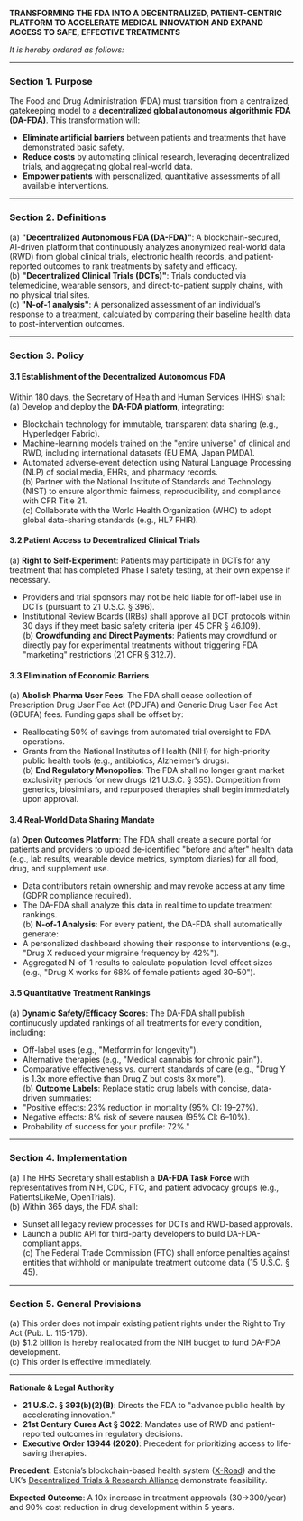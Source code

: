 **TRANSFORMING THE FDA INTO A DECENTRALIZED, PATIENT-CENTRIC PLATFORM TO ACCELERATE MEDICAL INNOVATION AND EXPAND ACCESS TO SAFE, EFFECTIVE TREATMENTS**  

*It is hereby ordered as follows:*  

---

### **Section 1. Purpose**  
The Food and Drug Administration (FDA) must transition from a centralized, gatekeeping model to a **decentralized global autonomous algorithmic FDA (DA-FDA)**. This transformation will:  
- **Eliminate artificial barriers** between patients and treatments that have demonstrated basic safety.  
- **Reduce costs** by automating clinical research, leveraging decentralized trials, and aggregating global real-world data.  
- **Empower patients** with personalized, quantitative assessments of all available interventions.  

---

### **Section 2. Definitions**  
(a) **"Decentralized Autonomous FDA (DA-FDA)"**: A blockchain-secured, AI-driven platform that continuously analyzes anonymized real-world data (RWD) from global clinical trials, electronic health records, and patient-reported outcomes to rank treatments by safety and efficacy.  
(b) **"Decentralized Clinical Trials (DCTs)"**: Trials conducted via telemedicine, wearable sensors, and direct-to-patient supply chains, with no physical trial sites.  
(c) **"N-of-1 analysis"**: A personalized assessment of an individual’s response to a treatment, calculated by comparing their baseline health data to post-intervention outcomes.  

---

### **Section 3. Policy**  

#### **3.1 Establishment of the Decentralized Autonomous FDA**  
Within 180 days, the Secretary of Health and Human Services (HHS) shall:  
(a) Develop and deploy the **DA-FDA platform**, integrating:  
- Blockchain technology for immutable, transparent data sharing (e.g., Hyperledger Fabric).  
- Machine-learning models trained on the "entire universe" of clinical and RWD, including international datasets (EU EMA, Japan PMDA).  
- Automated adverse-event detection using Natural Language Processing (NLP) of social media, EHRs, and pharmacy records.  
(b) Partner with the National Institute of Standards and Technology (NIST) to ensure algorithmic fairness, reproducibility, and compliance with CFR Title 21.  
(c) Collaborate with the World Health Organization (WHO) to adopt global data-sharing standards (e.g., HL7 FHIR).  

#### **3.2 Patient Access to Decentralized Clinical Trials**  
(a) **Right to Self-Experiment**: Patients may participate in DCTs for any treatment that has completed Phase I safety testing, at their own expense if necessary.  
- Providers and trial sponsors may not be held liable for off-label use in DCTs (pursuant to 21 U.S.C. § 396).  
- Institutional Review Boards (IRBs) shall approve all DCT protocols within 30 days if they meet basic safety criteria (per 45 CFR § 46.109).  
(b) **Crowdfunding and Direct Payments**: Patients may crowdfund or directly pay for experimental treatments without triggering FDA "marketing" restrictions (21 CFR § 312.7).  

#### **3.3 Elimination of Economic Barriers**  
(a) **Abolish Pharma User Fees**: The FDA shall cease collection of Prescription Drug User Fee Act (PDUFA) and Generic Drug User Fee Act (GDUFA) fees. Funding gaps shall be offset by:  
- Reallocating 50% of savings from automated trial oversight to FDA operations.  
- Grants from the National Institutes of Health (NIH) for high-priority public health tools (e.g., antibiotics, Alzheimer’s drugs).  
(b) **End Regulatory Monopolies**: The FDA shall no longer grant market exclusivity periods for new drugs (21 U.S.C. § 355). Competition from generics, biosimilars, and repurposed therapies shall begin immediately upon approval.  

#### **3.4 Real-World Data Sharing Mandate**  
(a) **Open Outcomes Platform**: The FDA shall create a secure portal for patients and providers to upload de-identified "before and after" health data (e.g., lab results, wearable device metrics, symptom diaries) for all food, drug, and supplement use.  
- Data contributors retain ownership and may revoke access at any time (GDPR compliance required).  
- The DA-FDA shall analyze this data in real time to update treatment rankings.  
(b) **N-of-1 Analysis**: For every patient, the DA-FDA shall automatically generate:  
- A personalized dashboard showing their response to interventions (e.g., "Drug X reduced your migraine frequency by 42%").  
- Aggregated N-of-1 results to calculate population-level effect sizes (e.g., "Drug X works for 68% of female patients aged 30–50").  

#### **3.5 Quantitative Treatment Rankings**  
(a) **Dynamic Safety/Efficacy Scores**: The DA-FDA shall publish continuously updated rankings of all treatments for every condition, including:  
- Off-label uses (e.g., "Metformin for longevity").  
- Alternative therapies (e.g., "Medical cannabis for chronic pain").  
- Comparative effectiveness vs. current standards of care (e.g., "Drug Y is 1.3x more effective than Drug Z but costs 8x more").  
(b) **Outcome Labels**: Replace static drug labels with concise, data-driven summaries:  
- "Positive effects: 23% reduction in mortality (95% CI: 19–27%).  
- Negative effects: 8% risk of severe nausea (95% CI: 6–10%).  
- Probability of success for your profile: 72%."  

---

### **Section 4. Implementation**  
(a) The HHS Secretary shall establish a **DA-FDA Task Force** with representatives from NIH, CDC, FTC, and patient advocacy groups (e.g., PatientsLikeMe, OpenTrials).  
(b) Within 365 days, the FDA shall:  
- Sunset all legacy review processes for DCTs and RWD-based approvals.  
- Launch a public API for third-party developers to build DA-FDA-compliant apps.  
(c) The Federal Trade Commission (FTC) shall enforce penalties against entities that withhold or manipulate treatment outcome data (15 U.S.C. § 45).  

---

### **Section 5. General Provisions**  
(a) This order does not impair existing patient rights under the Right to Try Act (Pub. L. 115-176).  
(b) $1.2 billion is hereby reallocated from the NIH budget to fund DA-FDA development.  
(c) This order is effective immediately.  


---

**Rationale & Legal Authority**  
- **21 U.S.C. § 393(b)(2)(B)**: Directs the FDA to "advance public health by accelerating innovation."  
- **21st Century Cures Act § 3022**: Mandates use of RWD and patient-reported outcomes in regulatory decisions.  
- **Executive Order 13944 (2020)**: Precedent for prioritizing access to life-saving therapies.  

**Precedent**: Estonia’s blockchain-based health system ([X-Road](https://e-estonia.com/solutions/interoperability-services/x-road/)) and the UK’s [Decentralized Trials & Research Alliance](https://dtra.org/) demonstrate feasibility.  

**Expected Outcome**: A 10x increase in treatment approvals (30→300/year) and 90% cost reduction in drug development within 5 years.